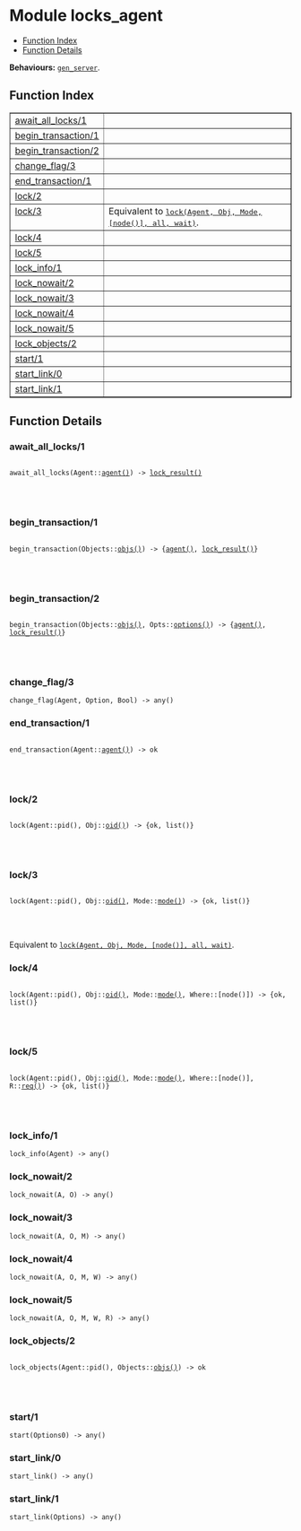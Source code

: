 

# Module locks_agent #
* [Function Index](#index)
* [Function Details](#functions)

__Behaviours:__ [`gen_server`](gen_server.md).
<a name="index"></a>

## Function Index ##


<table width="100%" border="1" cellspacing="0" cellpadding="2" summary="function index"><tr><td valign="top"><a href="#await_all_locks-1">await_all_locks/1</a></td><td></td></tr><tr><td valign="top"><a href="#begin_transaction-1">begin_transaction/1</a></td><td></td></tr><tr><td valign="top"><a href="#begin_transaction-2">begin_transaction/2</a></td><td></td></tr><tr><td valign="top"><a href="#change_flag-3">change_flag/3</a></td><td></td></tr><tr><td valign="top"><a href="#end_transaction-1">end_transaction/1</a></td><td></td></tr><tr><td valign="top"><a href="#lock-2">lock/2</a></td><td></td></tr><tr><td valign="top"><a href="#lock-3">lock/3</a></td><td>Equivalent to <a href="#lock-6"><tt>lock(Agent, Obj, Mode, [node()], all, wait)</tt></a>.</td></tr><tr><td valign="top"><a href="#lock-4">lock/4</a></td><td></td></tr><tr><td valign="top"><a href="#lock-5">lock/5</a></td><td></td></tr><tr><td valign="top"><a href="#lock_info-1">lock_info/1</a></td><td></td></tr><tr><td valign="top"><a href="#lock_nowait-2">lock_nowait/2</a></td><td></td></tr><tr><td valign="top"><a href="#lock_nowait-3">lock_nowait/3</a></td><td></td></tr><tr><td valign="top"><a href="#lock_nowait-4">lock_nowait/4</a></td><td></td></tr><tr><td valign="top"><a href="#lock_nowait-5">lock_nowait/5</a></td><td></td></tr><tr><td valign="top"><a href="#lock_objects-2">lock_objects/2</a></td><td></td></tr><tr><td valign="top"><a href="#start-1">start/1</a></td><td></td></tr><tr><td valign="top"><a href="#start_link-0">start_link/0</a></td><td></td></tr><tr><td valign="top"><a href="#start_link-1">start_link/1</a></td><td></td></tr></table>


<a name="functions"></a>

## Function Details ##

<a name="await_all_locks-1"></a>

### await_all_locks/1 ###


<pre><code>
await_all_locks(Agent::<a href="#type-agent">agent()</a>) -&gt; <a href="#type-lock_result">lock_result()</a>
</code></pre>

<br></br>



<a name="begin_transaction-1"></a>

### begin_transaction/1 ###


<pre><code>
begin_transaction(Objects::<a href="#type-objs">objs()</a>) -&gt; {<a href="#type-agent">agent()</a>, <a href="#type-lock_result">lock_result()</a>}
</code></pre>

<br></br>



<a name="begin_transaction-2"></a>

### begin_transaction/2 ###


<pre><code>
begin_transaction(Objects::<a href="#type-objs">objs()</a>, Opts::<a href="#type-options">options()</a>) -&gt; {<a href="#type-agent">agent()</a>, <a href="#type-lock_result">lock_result()</a>}
</code></pre>

<br></br>



<a name="change_flag-3"></a>

### change_flag/3 ###

`change_flag(Agent, Option, Bool) -> any()`


<a name="end_transaction-1"></a>

### end_transaction/1 ###


<pre><code>
end_transaction(Agent::<a href="#type-agent">agent()</a>) -&gt; ok
</code></pre>

<br></br>



<a name="lock-2"></a>

### lock/2 ###


<pre><code>
lock(Agent::pid(), Obj::<a href="#type-oid">oid()</a>) -&gt; {ok, list()}
</code></pre>

<br></br>



<a name="lock-3"></a>

### lock/3 ###


<pre><code>
lock(Agent::pid(), Obj::<a href="#type-oid">oid()</a>, Mode::<a href="#type-mode">mode()</a>) -&gt; {ok, list()}
</code></pre>

<br></br>


Equivalent to [`lock(Agent, Obj, Mode, [node()], all, wait)`](#lock-6).
<a name="lock-4"></a>

### lock/4 ###


<pre><code>
lock(Agent::pid(), Obj::<a href="#type-oid">oid()</a>, Mode::<a href="#type-mode">mode()</a>, Where::[node()]) -&gt; {ok, list()}
</code></pre>

<br></br>



<a name="lock-5"></a>

### lock/5 ###


<pre><code>
lock(Agent::pid(), Obj::<a href="#type-oid">oid()</a>, Mode::<a href="#type-mode">mode()</a>, Where::[node()], R::<a href="#type-req">req()</a>) -&gt; {ok, list()}
</code></pre>

<br></br>



<a name="lock_info-1"></a>

### lock_info/1 ###

`lock_info(Agent) -> any()`


<a name="lock_nowait-2"></a>

### lock_nowait/2 ###

`lock_nowait(A, O) -> any()`


<a name="lock_nowait-3"></a>

### lock_nowait/3 ###

`lock_nowait(A, O, M) -> any()`


<a name="lock_nowait-4"></a>

### lock_nowait/4 ###

`lock_nowait(A, O, M, W) -> any()`


<a name="lock_nowait-5"></a>

### lock_nowait/5 ###

`lock_nowait(A, O, M, W, R) -> any()`


<a name="lock_objects-2"></a>

### lock_objects/2 ###


<pre><code>
lock_objects(Agent::pid(), Objects::<a href="#type-objs">objs()</a>) -&gt; ok
</code></pre>

<br></br>



<a name="start-1"></a>

### start/1 ###

`start(Options0) -> any()`


<a name="start_link-0"></a>

### start_link/0 ###

`start_link() -> any()`


<a name="start_link-1"></a>

### start_link/1 ###

`start_link(Options) -> any()`


